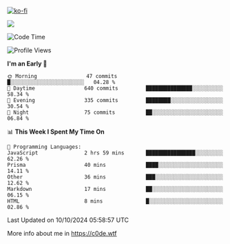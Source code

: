 [![ko-fi](https://ko-fi.com/img/githubbutton_sm.svg)](https://ko-fi.com/Z8Z4Y2LKX)

<a href="https://wakatime.com"><img src="https://wakatime.com/share/@c0dezin/b7f18a7c-ab3a-40b8-8bc7-b1b7bf71f1d6.svg" /></a>

<!--START_SECTION:waka-->
![Code Time](http://img.shields.io/badge/Code%20Time-116%20hrs%2030%20mins-blue)

![Profile Views](http://img.shields.io/badge/Profile%20Views-0-blue)

**I'm an Early 🐤** 

```text
🌞 Morning                47 commits          █░░░░░░░░░░░░░░░░░░░░░░░░   04.28 % 
🌆 Daytime                640 commits         ███████████████░░░░░░░░░░   58.34 % 
🌃 Evening                335 commits         ████████░░░░░░░░░░░░░░░░░   30.54 % 
🌙 Night                  75 commits          ██░░░░░░░░░░░░░░░░░░░░░░░   06.84 % 
```


📊 **This Week I Spent My Time On** 

```text
💬 Programming Languages: 
JavaScript               2 hrs 59 mins       ████████████████░░░░░░░░░   62.26 % 
Prisma                   40 mins             ████░░░░░░░░░░░░░░░░░░░░░   14.11 % 
Other                    36 mins             ███░░░░░░░░░░░░░░░░░░░░░░   12.62 % 
Markdown                 17 mins             ██░░░░░░░░░░░░░░░░░░░░░░░   06.15 % 
HTML                     8 mins              █░░░░░░░░░░░░░░░░░░░░░░░░   02.86 % 
```


 Last Updated on 10/10/2024 05:58:57 UTC
<!--END_SECTION:waka-->

More info about me in https://c0de.wtf
